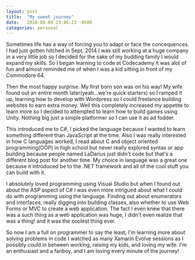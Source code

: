 ```yaml
---
layout: post
title:  "My sweet journey"
date:   2016-08-09 23:46:23 -0500
categories: personal
---
```


Sometimes life has a way of forcing you to adapt or face the concequences. I had just gotten hitched in Sept. 2014 I was still working at a huge company in a very little job so I decided for the sake of my budding family I would expand my skills. So I began learning to code at Codecademy it was alot of fun and almost reminded me of when I was a kid sitting in front of my Commodore 64.

Then the most happy surprise. My first born son was on his way! My wife found out an entire month later(yeah...we're quick starters) so I ramped it up, learning how to develop with Wordpress so I could freelance building websites to earn extra money. Well this completely increased my appetite to learn more so I decided to attempted to learn how to build games using Unity. Nothing big just a simple platformer so I can use it as ad fodder.

This introduced me to C#, I picked the language because I wanted to learn something different than JavaScript at the time. Also I was really interested in how C languages worked, I read about C and object oriented programming(OOP) in high school but never really explored syntax or app building because people named LaDarius just didn't code but that's a different blog post for another time. My choice in language was a great one because it introduced be to the .NET framework and all of the cool stuff you can build with it.

I absolutely loved programming using Visual Studio but when I found out about the ASP aspect of C# I was even more intrigued about what I could do with programming using the language. Finding out about enumerators and interfaces, really digging into building classes, also whether to use Web Forms or MVC to create a web application. The fact I even knew that there was a such thing as a web application was huge, I didn't even realize that was a thing! and it was the coolest thing ever.

So now I am a full on programmer to say the least, I'm learning more about solving problems in code I watched as many Xamarin Evolve sessions as I possibly could in between working, raising my kids, and loving my wife. I'm an enthusiast and a fanboy, and I am loving every minute of the journey!